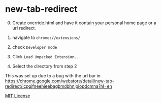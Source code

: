# new-tab-redirect

0. Create override.html and have it contain your personal home page or a url redirect.

1. navigate to `chrome://extensions/`  
2. check `Developer mode`  
3. Click `Load Unpacked Extension...`  
4. Select the directory from step 2  



This was set up due to a bug with the url bar in https://chrome.google.com/webstore/detail/new-tab-redirect/icpgjfneehieebagbmdbhnlpiopdcmna?hl=en

[MIT License](http://bit.ly/mit-license)
